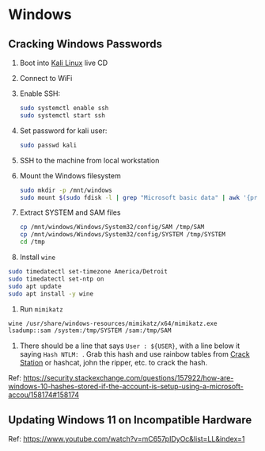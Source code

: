 # Windows

## Cracking Windows Passwords

1. Boot into [Kali Linux](https://www.kali.org/) live CD
1. Connect to WiFi
1. Enable SSH:

   ```bash
   sudo systemctl enable ssh
   sudo systemctl start ssh
   ```

1. Set password for kali user:

   ```bash
   sudo passwd kali
   ```

1. SSH to the machine from local workstation
1. Mount the Windows filesystem

   ```bash
   sudo mkdir -p /mnt/windows
   sudo mount $(sudo fdisk -l | grep "Microsoft basic data" | awk '{print $1}') /mnt/windows
   ```

1. Extract SYSTEM and SAM files

   ```bash
   cp /mnt/windows/Windows/System32/config/SAM /tmp/SAM
   cp /mnt/windows/Windows/System32/config/SYSTEM /tmp/SYSTEM
   cd /tmp
   ```

1. Install `wine`

  ```bash
  sudo timedatectl set-timezone America/Detroit
  sudo timedatectl set-ntp on
  sudo apt update
  sudo apt install -y wine
  ```

1. Run `mimikatz`

  ```bash
  wine /usr/share/windows-resources/mimikatz/x64/mimikatz.exe
  lsadump::sam /system:/tmp/SYSTEM /sam:/tmp/SAM
  ```

1. There should be a line that says `User : ${USER}`, with a line below it saying `Hash NTLM: `. Grab this hash and use rainbow tables from [Crack Station](https://crackstation.net/) or hashcat, john the ripper, etc. to crack the hash.

Ref: https://security.stackexchange.com/questions/157922/how-are-windows-10-hashes-stored-if-the-account-is-setup-using-a-microsoft-accou/158174#158174

## Updating Windows 11 on Incompatible Hardware

Ref: https://www.youtube.com/watch?v=mC657pIDyOc&list=LL&index=1
